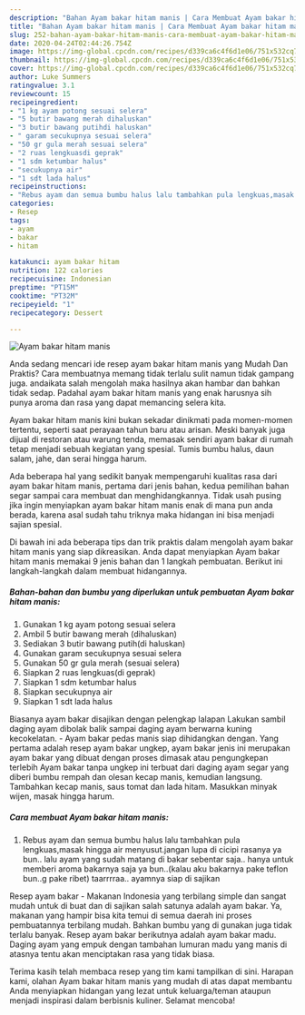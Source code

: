 ```yaml
---
description: "Bahan Ayam bakar hitam manis | Cara Membuat Ayam bakar hitam manis Yang Enak Dan Mudah"
title: "Bahan Ayam bakar hitam manis | Cara Membuat Ayam bakar hitam manis Yang Enak Dan Mudah"
slug: 252-bahan-ayam-bakar-hitam-manis-cara-membuat-ayam-bakar-hitam-manis-yang-enak-dan-mudah
date: 2020-04-24T02:44:26.754Z
image: https://img-global.cpcdn.com/recipes/d339ca6c4f6d1e06/751x532cq70/ayam-bakar-hitam-manis-foto-resep-utama.jpg
thumbnail: https://img-global.cpcdn.com/recipes/d339ca6c4f6d1e06/751x532cq70/ayam-bakar-hitam-manis-foto-resep-utama.jpg
cover: https://img-global.cpcdn.com/recipes/d339ca6c4f6d1e06/751x532cq70/ayam-bakar-hitam-manis-foto-resep-utama.jpg
author: Luke Summers
ratingvalue: 3.1
reviewcount: 15
recipeingredient:
- "1 kg ayam potong sesuai selera"
- "5 butir bawang merah dihaluskan"
- "3 butir bawang putihdi haluskan"
- " garam secukupnya sesuai selera"
- "50 gr gula merah sesuai selera"
- "2 ruas lengkuasdi geprak"
- "1 sdm ketumbar halus"
- "secukupnya air"
- "1 sdt lada halus"
recipeinstructions:
- "Rebus ayam dan semua bumbu halus lalu tambahkan pula lengkuas,masak hingga air menyusut.jangan lupa di cicipi rasanya ya bun.. lalu ayam yang sudah matang di bakar sebentar saja.. hanya untuk memberi aroma bakarnya saja ya bun..(kalau aku bakarnya pake teflon bun..g pake ribet) taarrrraa.. ayamnya siap di sajikan"
categories:
- Resep
tags:
- ayam
- bakar
- hitam

katakunci: ayam bakar hitam 
nutrition: 122 calories
recipecuisine: Indonesian
preptime: "PT15M"
cooktime: "PT32M"
recipeyield: "1"
recipecategory: Dessert

---
```



![Ayam bakar hitam manis](https://img-global.cpcdn.com/recipes/d339ca6c4f6d1e06/751x532cq70/ayam-bakar-hitam-manis-foto-resep-utama.jpg)

Anda sedang mencari ide resep ayam bakar hitam manis yang Mudah Dan Praktis? Cara membuatnya memang tidak terlalu sulit namun tidak gampang juga. andaikata salah mengolah maka hasilnya akan hambar dan bahkan tidak sedap. Padahal ayam bakar hitam manis yang enak harusnya sih punya aroma dan rasa yang dapat memancing selera kita.

Ayam bakar hitam manis kini bukan sekadar dinikmati pada momen-momen tertentu, seperti saat perayaan tahun baru atau arisan. Meski banyak juga dijual di restoran atau warung tenda, memasak sendiri ayam bakar di rumah tetap menjadi sebuah kegiatan yang spesial. Tumis bumbu halus, daun salam, jahe, dan serai hingga harum.

Ada beberapa hal yang sedikit banyak mempengaruhi kualitas rasa dari ayam bakar hitam manis, pertama dari jenis bahan, kedua pemilihan bahan segar sampai cara membuat dan menghidangkannya. Tidak usah pusing jika ingin menyiapkan ayam bakar hitam manis enak di mana pun anda berada, karena asal sudah tahu triknya maka hidangan ini bisa menjadi sajian spesial.


Di bawah ini ada beberapa tips dan trik praktis dalam mengolah ayam bakar hitam manis yang siap dikreasikan. Anda dapat menyiapkan Ayam bakar hitam manis memakai 9 jenis bahan dan 1 langkah pembuatan. Berikut ini langkah-langkah dalam membuat hidangannya.

<!--inarticleads1-->

##### Bahan-bahan dan bumbu yang diperlukan untuk pembuatan Ayam bakar hitam manis:

1. Gunakan 1 kg ayam potong sesuai selera
1. Ambil 5 butir bawang merah (dihaluskan)
1. Sediakan 3 butir bawang putih(di haluskan)
1. Gunakan  garam secukupnya sesuai selera
1. Gunakan 50 gr gula merah (sesuai selera)
1. Siapkan 2 ruas lengkuas(di geprak)
1. Siapkan 1 sdm ketumbar halus
1. Siapkan secukupnya air
1. Siapkan 1 sdt lada halus


Biasanya ayam bakar disajikan dengan pelengkap lalapan Lakukan sambil daging ayam dibolak balik sampai daging ayam berwarna kuning kecokelatan. - Ayam bakar pedas manis siap dihidangkan dengan. Yang pertama adalah resep ayam bakar ungkep, ayam bakar jenis ini merupakan ayam bakar yang dibuat dengan proses dimasak atau pengungkepan terlebih Ayam bakar tanpa ungkep ini terbuat dari daging ayam segar yang diberi bumbu rempah dan olesan kecap manis, kemudian langsung. Tambahkan kecap manis, saus tomat dan lada hitam. Masukkan minyak wijen, masak hingga harum. 

<!--inarticleads2-->

##### Cara membuat Ayam bakar hitam manis:

1. Rebus ayam dan semua bumbu halus lalu tambahkan pula lengkuas,masak hingga air menyusut.jangan lupa di cicipi rasanya ya bun.. lalu ayam yang sudah matang di bakar sebentar saja.. hanya untuk memberi aroma bakarnya saja ya bun..(kalau aku bakarnya pake teflon bun..g pake ribet) taarrrraa.. ayamnya siap di sajikan


Resep ayam bakar - Makanan Indonesia yang terbilang simple dan sangat mudah untuk di buat dan di sajikan salah satunya adalah ayam bakar. Ya, makanan yang hampir bisa kita temui di semua daerah ini proses pembuatannya terbilang mudah. Bahkan bumbu yang di gunakan juga tidak terlalu banyak. Resep ayam bakar berikutnya adalah ayam bakar madu. Daging ayam yang empuk dengan tambahan lumuran madu yang manis di atasnya tentu akan menciptakan rasa yang tidak biasa. 

Terima kasih telah membaca resep yang tim kami tampilkan di sini. Harapan kami, olahan Ayam bakar hitam manis yang mudah di atas dapat membantu Anda menyiapkan hidangan yang lezat untuk keluarga/teman ataupun menjadi inspirasi dalam berbisnis kuliner. Selamat mencoba!
